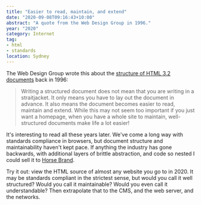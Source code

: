```yaml
---
title: "Easier to read, maintain, and extend"
date: "2020-09-08T09:16:43+10:00"
abstract: "A quote from the Web Design Group in 1996."
year: "2020"
category: Internet
tag:
- html
- standards
location: Sydney
---
```

The Web Design Group wrote this about the [structure of HTML 3.2 documents](https://www.htmlhelp.com/reference/wilbur/structure.html) back in 1996:

> Writing a structured document does not mean that you are writing in a straitjacket. It only means you have to lay out the document in advance. It also means the document becomes easier to read, maintain and extend. While this may not seem too important if you just want a homepage, when you have a whole site to maintain, well-structured documents make life a lot easier! 

It's interesting to read all these years later. We've come a long way with standards compliance in browsers, but document structure and maintainability haven't kept pace. If anything the industry has gone backwards, with additional layers of brittle abstraction, and code so nested I could sell it to [Horse Brand](https://www.horsebrandbirdsnest.com/).

Try it out: view the HTML source of almost any website you go to in 2020. It may be standards compliant in the strictest sense, but would you call it well structured? Would you call it maintainable? Would you even call it understandable? Then extrapolate that to the CMS, and the web server, and the networks.

